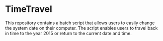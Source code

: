 # TimeTravel
This repository contains a batch script that allows users to easily change the system date on their computer. The script enables users to travel back in time to the year 2015 or return to the current date and time.
